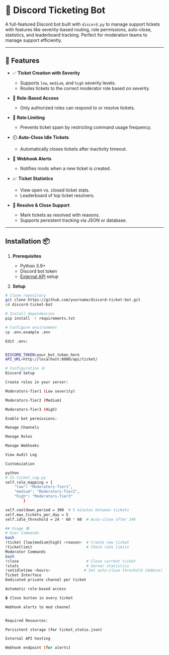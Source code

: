 # 🎫 Discord Ticketing Bot

A full-featured Discord bot built with `discord.py` to manage support tickets with features like severity-based routing, role permissions, auto-close, statistics, and leaderboard tracking. Perfect for moderation teams to manage support efficiently.

---

## 🚀 Features

- ✅ **Ticket Creation with Severity**
  - Supports `low`, `medium`, and `high` severity levels.
  - Routes tickets to the correct moderator role based on severity.

- 🔐 **Role-Based Access**
  - Only authorized roles can respond to or resolve tickets.

- 🔄 **Rate Limiting**
  - Prevents ticket spam by restricting command usage frequency.

- ⏲️ **Auto-Close Idle Tickets**
  - Automatically closes tickets after inactivity timeout.

- 🔔 **Webhook Alerts**
  - Notifies mods when a new ticket is created.

- 📈 **Ticket Statistics**
  - View open vs. closed ticket stats.
  - Leaderboard of top ticket resolvers.

- 🧠 **Resolve & Close Support**
  - Mark tickets as resolved with reasons.
  - Supports persistent tracking via JSON or database.

---

## Installation 📦

1. **Prerequisites**
   - Python 3.9+
   - Discord bot token
   - [External API](https://github.com/yourname/ticket-api) setup

2. **Setup**
```bash
# Clone repository
git clone https://github.com/yourname/discord-ticket-bot.git
cd discord-ticket-bot

# Install dependencies
pip install -r requirements.txt

# Configure environment
cp .env.example .env

Edit .env:


DISCORD_TOKEN=your_bot_token_here
API_URL=http://localhost:8000/api/ticket/

# Configuration ⚙️
Discord Setup

Create roles in your server:

Moderators-Tier1 (Low severity)

Moderators-Tier2 (Medium)

Moderators-Tier3 (High)

Enable bot permissions:

Manage Channels

Manage Roles

Manage Webhooks

View Audit Log

Customization

python
# In ticket_cog.py
self.role_mapping = {
    "low": "Moderators-Tier1",
    "medium": "Moderators-Tier2", 
    "high": "Moderators-Tier3"
        }

self.cooldown_period = 300  # 5 minutes between tickets
self.max_tickets_per_day = 5
self.idle_threshold = 24 * 60 * 60  # Auto-close after 24h

## Usage 🛠️
# User Commands
bash
!ticket [low|medium|high] <reason>  # Create new ticket
!ticketlimit                        # Check rate limits
Moderator Commands
bash
!close                              # Close current ticket
!stats                              # Server statistics
!setidletime <hours>               # Set auto-close threshold (Admins)
Ticket Interface
Dedicated private channel per ticket

Automatic role-based access

🔒 Close button in every ticket

Webhook alerts to mod channel


Required Resources:

Persistent storage (for ticket_status.json)

External API hosting

Webhook endpoint (for alerts)